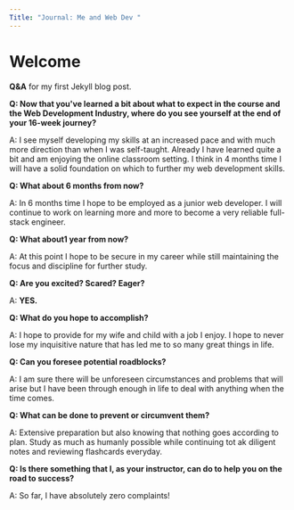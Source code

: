 ```yaml
---
Title: "Journal: Me and Web Dev "
---
```


# Welcome

**Q&A** for my first Jekyll blog post.

**Q: Now that you've learned a bit about what to expect in the course and the Web Development Industry, where do you see yourself at the end of your 16-week journey?**

A: I see myself developing my skills at an increased pace and with much more direction than when I was self-taught. Already I have learned quite a bit and am enjoying the online classroom setting. I think in 4 months time I will have a solid foundation on which to further my web development skills.

**Q: What about 6 months from now?**

A: In 6 months time I hope to be employed as a junior web developer. I will continue to work on learning more and more to become a very reliable full-stack engineer.

**Q: What about1 year from now?**

A: At this point I hope to be secure in my career while still maintaining the focus and discipline for further study.

**Q: Are you excited? Scared? Eager?**

A: **YES.**

**Q: What do you hope to accomplish?**

A: I hope to provide for my wife and child with a job I enjoy. I hope to never lose my inquisitive nature that has led me to so many great things in life.

**Q: Can you foresee potential roadblocks?**

A: I am sure there will be unforeseen circumstances and problems that will arise but I have been through enough in life to deal with anything when the time comes.

**Q: What can be done to prevent or circumvent them?**

A: Extensive preparation but also knowing that nothing goes according to plan. Study as much as humanly possible while continuing tot ak diligent notes and reviewing flashcards everyday.

**Q: Is there something that I, as your instructor, can do to help you on the road to success?**

A: So far, I have absolutely zero complaints!
